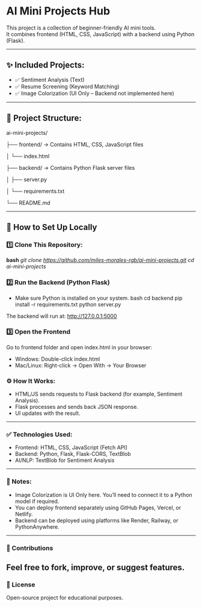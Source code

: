 
# AI Mini Projects Hub

This project is a collection of beginner-friendly AI mini tools.  
It combines frontend (HTML, CSS, JavaScript) with a backend using Python (Flask).

---

## ✨ Included Projects:
- ✅ Sentiment Analysis (Text)
- ✅ Resume Screening (Keyword Matching)
- ✅ Image Colorization (UI Only – Backend not implemented here)

---

## 📁 Project Structure:

ai-mini-projects/

├── frontend/ → Contains HTML, CSS, JavaScript files

│ └── index.html

├── backend/ → Contains Python Flask server files

│ ├── server.py

│ └── requirements.txt

└── README.md 

---

## 🚀 How to Set Up Locally

### 1️⃣ Clone This Repository:

**bash**
*git clone https://github.com/miles-morales-rgb/ai-mini-projects.git*
*cd ai-mini-projects*

### 2️⃣ Run the Backend (Python Flask)
- Make sure Python is installed on your system.
bash
cd backend
pip install -r requirements.txt
python server.py

The backend will run at:
http://127.0.0.1:5000

### 3️⃣ Open the Frontend
Go to frontend folder and open index.html in your browser:
- Windows: Double-click index.html
- Mac/Linux: Right-click → Open With → Your Browser

### ⚙️ How It Works:
- HTML/JS sends requests to Flask backend (for example, Sentiment Analysis).
- Flask processes and sends back JSON response.
- UI updates with the result.
---

### ✅ Technologies Used:
- Frontend: HTML, CSS, JavaScript (Fetch API)
- Backend: Python, Flask, Flask-CORS, TextBlob
- AI/NLP: TextBlob for Sentiment Analysis
---

### 📢 Notes:
- Image Colorization is UI Only here. You’ll need to connect it to a Python model if required.
- You can deploy frontend separately using GitHub Pages, Vercel, or Netlify.
- Backend can be deployed using platforms like Render, Railway, or PythonAnywhere.
---

### 🤝 Contributions
Feel free to fork, improve, or suggest features.
---

### 📄 License 
Open-source project for educational purposes.
